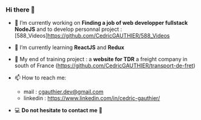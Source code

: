### Hi there 👋

<!--
**CedricGAUTHIER/CedricGAUTHIER** is a ✨ _special_ ✨ repository because its `README.md` (this file) appears on your GitHub profile.

Here are some ideas to get you started:
-->

- 🔭 I’m currently working on  **Finding a job of web developper fullstack NodeJS** and to develop personnal project : [588_Videos]https://github.com/CedricGAUTHIER/588_Videos
- 🌱 I’m currently learning **ReactJS** and **Redux**
- 🚚 My end of training project : a **website for TDR** a freight company in south of France (https://github.com/CedricGAUTHIER/transport-de-fret) 
- 📫 How to reach me:
    - mail : cgauthier.dev@gmail.com
    - linkedin : https://www.linkedin.com/in/cedric-gauthier/
    
    
- 💻 **Do not hesitate to contact me** 🔔


